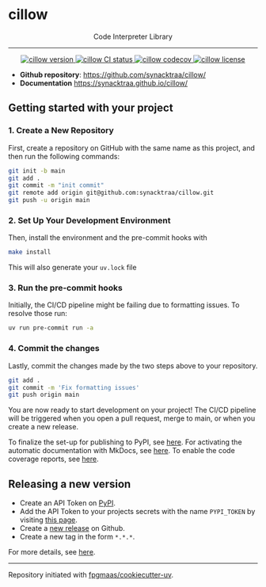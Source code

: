 # cillow

<p align="center">Code Interpreter Library</p>

---

<p align="center">
    <a href="https://img.shields.io/github/v/release/synacktraa/cillow">
        <img src="https://img.shields.io/github/v/release/synacktraa/cillow" alt="cillow version">
    </a>
    <a href="https://github.com/synacktraa/cillow/actions/workflows/main.yml">
        <img src="https://github.com/synacktraa/cillow/actions/workflows/main.yml/badge.svg" alt="cillow CI status">
    </a>
    <a href="https://codecov.io/gh/synacktraa/cillow">
        <img src="https://codecov.io/gh/synacktraa/cillow/branch/main/graph/badge.svg" alt="cillow codecov">
    </a>
    <a href="https://img.shields.io/github/license/synacktraa/cillow">
        <img src="https://img.shields.io/github/license/synacktraa/cillow" alt="cillow license">
    </a>
</p>


- **Github repository**: <https://github.com/synacktraa/cillow/>
- **Documentation** <https://synacktraa.github.io/cillow/>


## Getting started with your project

### 1. Create a New Repository

First, create a repository on GitHub with the same name as this project, and then run the following commands:

```bash
git init -b main
git add .
git commit -m "init commit"
git remote add origin git@github.com:synacktraa/cillow.git
git push -u origin main
```

### 2. Set Up Your Development Environment

Then, install the environment and the pre-commit hooks with

```bash
make install
```

This will also generate your `uv.lock` file

### 3. Run the pre-commit hooks

Initially, the CI/CD pipeline might be failing due to formatting issues. To resolve those run:

```bash
uv run pre-commit run -a
```

### 4. Commit the changes

Lastly, commit the changes made by the two steps above to your repository.

```bash
git add .
git commit -m 'Fix formatting issues'
git push origin main
```

You are now ready to start development on your project!
The CI/CD pipeline will be triggered when you open a pull request, merge to main, or when you create a new release.

To finalize the set-up for publishing to PyPI, see [here](https://fpgmaas.github.io/cookiecutter-uv/features/publishing/#set-up-for-pypi).
For activating the automatic documentation with MkDocs, see [here](https://fpgmaas.github.io/cookiecutter-uv/features/mkdocs/#enabling-the-documentation-on-github).
To enable the code coverage reports, see [here](https://fpgmaas.github.io/cookiecutter-uv/features/codecov/).

## Releasing a new version

- Create an API Token on [PyPI](https://pypi.org/).
- Add the API Token to your projects secrets with the name `PYPI_TOKEN` by visiting [this page](https://github.com/synacktraa/cillow/settings/secrets/actions/new).
- Create a [new release](https://github.com/synacktraa/cillow/releases/new) on Github.
- Create a new tag in the form `*.*.*`.

For more details, see [here](https://fpgmaas.github.io/cookiecutter-uv/features/cicd/#how-to-trigger-a-release).

---

Repository initiated with [fpgmaas/cookiecutter-uv](https://github.com/fpgmaas/cookiecutter-uv).

